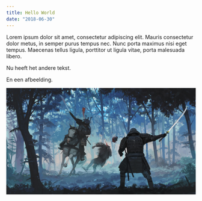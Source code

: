 ```yaml
---
title: Hello World
date: "2018-06-30"
---
```


Lorem ipsum dolor sit amet, consectetur adipiscing elit. Mauris consectetur dolor metus, in semper purus tempus nec. Nunc porta maximus nisi eget tempus. Maecenas tellus ligula, porttitor ut ligula vitae, porta malesuada libero. 

<!-- end -->

Nu heeft het andere tekst. 

En een afbeelding.

![Ninja](./foo.jpg)